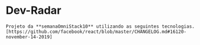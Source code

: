   # Dev-Radar
    Projeto da **semanaOmniStack10** utilizando as seguintes tecnologias.
    [https://github.com/facebook/react/blob/master/CHANGELOG.md#16120-november-14-2019]
  ### 
